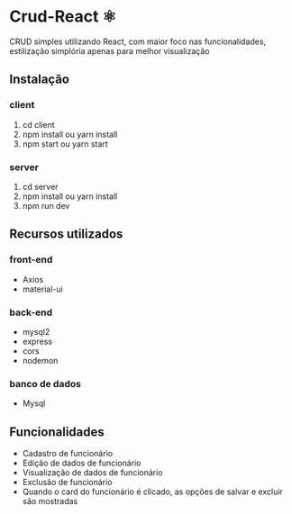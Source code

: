 # Crud-React ⚛️

CRUD simples utilizando React, com maior foco nas funcionalidades, estilização simplória apenas para melhor visualização

## Instalação

### client
<ol>
  <li>cd client</li>
  <li>npm install ou yarn install</li>
  <li>npm start ou yarn start</li>
 </ol>
 
 ### server
 <ol>
  <li>cd server</li>
  <li>npm install ou yarn install</li>
  <li>npm run dev</li>
 </ol>
 
 ## Recursos utilizados
 
 ### front-end
 <ul>
  <li>Axios</li>
  <li>material-ui</li>
 </ul>
 
 ### back-end
 <ul>
  <li>mysql2</li>
  <li>express</li>
  <li>cors</li>
  <li>nodemon</li>
  </ul>
  
  ### banco de dados
  <ul>
    <li>Mysql</li>
  </ul>
  
  ## Funcionalidades
  <ul>
    <li>Cadastro de funcionário</li>
    <li>Edição de dados de funcionário</li>
    <li>Visualização de dados de funcionário</li>
    <li>Exclusão de funcionário</li>
    <li>Quando o card do funcionário é clicado, as opções de salvar e excluir são mostradas</li>
  </ul>

